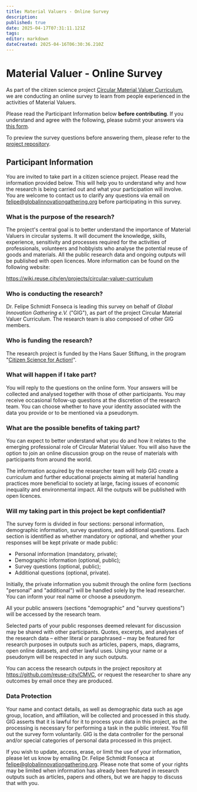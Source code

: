 ```yaml
---
title: Material Valuers - Online Survey
description: 
published: true
date: 2025-04-17T07:31:11.121Z
tags: 
editor: markdown
dateCreated: 2025-04-16T06:30:36.210Z
---
```


# Material Valuer - Online Survey

As part of the citizen science project [Circular Material Valuer Curriculum](/projects/circular-valuer-curriculum), we are conducting an online survey to learn from people experienced in the activities of Material Valuers.

Please read the Participant Information below **before contributing**. If you understand and agree with the following, please submit your answers via [this form](https://forms.gle/16ULM7ydC4sKdmje6). 

To preview the survey questions before answering them, please refer to the [project repository](https://github.com/reuse-city/CMVC/blob/main/fieldwork/online-survey/questions.md).

## Participant Information

You are invited to take part in a citizen science project. Please read the information provided below. This will help you to understand why and how the research is being carried out and what your participation will involve. You are welcome to contact us to clarify any questions via email on felipe@globalinnovationgathering.org before participating in this survey.

### What is the purpose of the research?

The project's central goal is to better understand the importance of Material Valuers in circular systems. It will document the knowledge, skills, experience, sensitivity and processes required for the activities of professionals, volunteers and hobbyists who analyse the potential reuse of goods and materials. All the public research data and ongoing outputs will be published with open licences. More information can be found on the following website:

https://wiki.reuse.city/en/projects/circular-valuer-curriculum

### Who is conducting the research?

Dr. Felipe Schmidt Fonseca is leading this survey on behalf of *Global Innovation Gathering e.V.* ("GIG"), as part of the project Circular Material Valuer Curriculum. The research team is also composed of other GIG members.

### Who is funding the research?

The research project is funded by the Hans Sauer Stiftung, in the program "[Citizen Science for Action!](https://www.hanssauerstiftung.de/forderprogramm/2024-2025/)".

### What will happen if I take part?

You will reply to the questions on the online form. Your answers will be collected and analysed together with those of other participants. You may receive occasional follow-up questions at the discretion of the research team. You can choose whether to have your identity associated with the data you provide or to be mentioned via a pseudonym.

### What are the possible benefits of taking part?

You can expect to better understand what you do and how it relates to the emerging professional role of Circular Material Valuer. You will also have the option to join an online discussion group on the reuse of materials with participants from around the world.

The information acquired by the researcher team will help GIG create a curriculum and further educational projects aiming at material handling practices more beneficial to society at large, facing issues of economic inequality and environmental impact. All the outputs will be published with open licences.

### Will my taking part in this project be kept confidential?

The survey form is divided in four sections: personal information, demographic information, survey questions, and additional questions. Each section is identified as whether mandatory or optional, and whether your responses will be kept private or made public:

- Personal information (mandatory, private);
- Demographic information (optional, public);
- Survey questions (optional, public);
- Additional questions (optional, private).

Initially, the private information you submit through the online form (sections "personal" and "additional") will be handled solely by the lead researcher. You can inform your real name or choose a pseudonym.

All your public answers (sections "demographic" and "survey questions") will be accessed by the research team.

Selected parts of your public responses deemed relevant for discussion may be shared with other participants. Quotes, excerpts, and analyses of the research data – either literal or paraphrased – may be featured for research purposes in outputs such as articles, papers, maps, diagrams, open online datasets, and other lawful uses. Using your name or a pseudonym will be respected in any such outputs.

You can access the research outputs in the project repository at https://github.com/reuse-city/CMVC, or request the researcher to share any outcomes by email once they are produced.

### Data Protection

Your name and contact details, as well as demographic data such as age group, location, and affiliation, will be collected and processed in this study. GIG asserts that it is lawful for it to process your data in this project, as the processing is necessary for performing a task in the public interest. You fill out the survey form voluntarily. GIG is the data controller for the personal and/or special categories of personal data processed in this project.

If you wish to update, access, erase, or limit the use of your information, please let us know by emailing Dr. Felipe Schmidt Fonseca at felipe@globalinnovationgathering.org. Please note that some of your rights may be limited when information has already been featured in research outputs such as articles, papers and others, but we are happy to discuss that with you.
